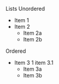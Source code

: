 Lists
Unordered

* Item 1
* Item 2
  * Item 2a
  * Item 2b

Ordered

* Item 3
   1 item 3.1
   * Item 3a
   * Item 3b

